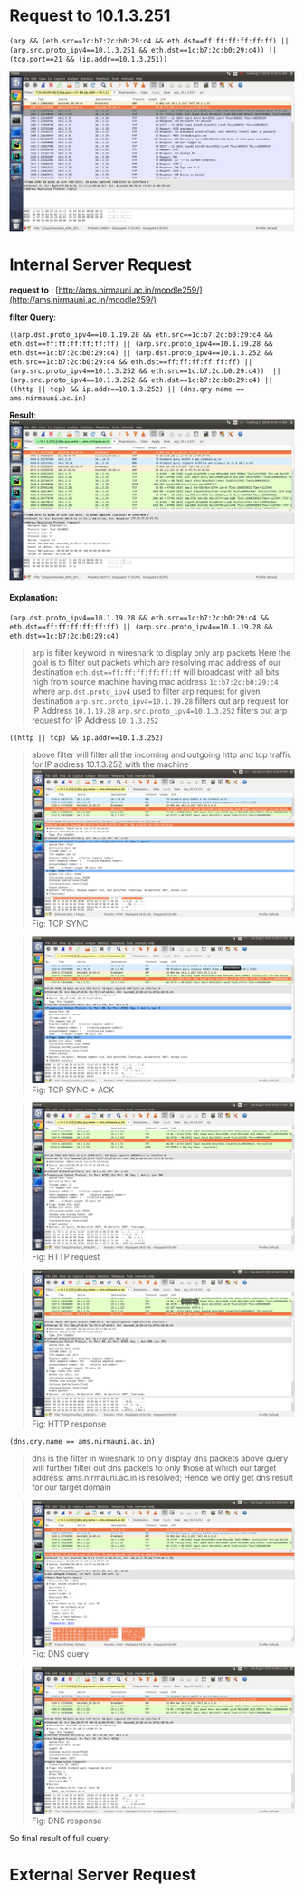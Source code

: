 Request to 10.1.3.251
=====================


    (arp && (eth.src==1c:b7:2c:b0:29:c4 && eth.dst==ff:ff:ff:ff:ff:ff) || (arp.src.proto_ipv4==10.1.3.251 && eth.dst==1c:b7:2c:b0:29:c4)) || (tcp.port==21 && (ip.addr==10.1.3.251))

![arp request for ftp server](https://raw.githubusercontent.com/gahan9/ACN_lab/master/wireshark_capturing/arp_and_tcp.png)

Internal Server Request
=======================

**request to** : [http://ams.nirmauni.ac.in/moodle259/](http://ams.nirmauni.ac.in/moodle259/)


**filter Query**:

    ((arp.dst.proto_ipv4==10.1.19.28 && eth.src==1c:b7:2c:b0:29:c4 && eth.dst==ff:ff:ff:ff:ff:ff) || (arp.src.proto_ipv4==10.1.19.28 && eth.dst==1c:b7:2c:b0:29:c4) || (arp.dst.proto_ipv4==10.1.3.252 && eth.src==1c:b7:2c:b0:29:c4 && eth.dst==ff:ff:ff:ff:ff:ff) || (arp.src.proto_ipv4==10.1.3.252 && eth.src==1c:b7:2c:b0:29:c4))  || (arp.src.proto_ipv4==10.1.3.252 && eth.dst==1c:b7:2c:b0:29:c4) || ((http || tcp) && ip.addr==10.1.3.252) || (dns.qry.name == ams.nirmauni.ac.in)
**Result**:
![internal server capturing](https://raw.githubusercontent.com/gahan9/ACN_lab/master/wireshark_capturing/scenario_2/scenario2_full.png)


#### Explanation:


    (arp.dst.proto_ipv4==10.1.19.28 && eth.src==1c:b7:2c:b0:29:c4 && eth.dst==ff:ff:ff:ff:ff:ff) || (arp.src.proto_ipv4==10.1.19.28 && eth.dst==1c:b7:2c:b0:29:c4)
> arp is filter keyword in wireshark to display only arp packets 
> Here the goal is to filter out packets which are resolving mac address of our destination
> `eth.dst==ff:ff:ff:ff:ff:ff` will broadcast with all bits high from source machine having mac address `1c:b7:2c:b0:29:c4` where `arp.dst.proto_ipv4` used to filter arp request for given destination
> `arp.src.proto_ipv4=10.1.19.28` filters out arp request for IP Address `10.1.19.28`
> `arp.src.proto_ipv4=10.1.3.252` filters out arp request for IP Address `10.1.3.252`

    ((http || tcp) && ip.addr==10.1.3.252)
> above filter will filter all the incoming and outgoing http and tcp traffic for IP address 10.1.3.252 with the machine 
> ![tcp sync](https://raw.githubusercontent.com/gahan9/ACN_lab/master/wireshark_capturing/scenario_2/scenario2.tcp.sync.png) 
> Fig: TCP SYNC

> ![tcp sync+ack](https://raw.githubusercontent.com/gahan9/ACN_lab/master/wireshark_capturing/scenario_2/scenario2.tcp.syc.ack.png) 
> Fig: TCP SYNC + ACK

> ![http request](https://raw.githubusercontent.com/gahan9/ACN_lab/master/wireshark_capturing/scenario_2/scenario2.http.request.png)
> Fig: HTTP request

> ![http response](https://raw.githubusercontent.com/gahan9/ACN_lab/master/wireshark_capturing/scenario_2/scenario2.http.response.png)
> Fig: HTTP response

    (dns.qry.name == ams.nirmauni.ac.in)
> dns is the filter in wireshark to only display dns packets
> above query will further filter out dns packets to only those at which our target address: ams.nirmauni.ac.in is resolved; Hence we only get dns result for our target domain

> ![dns query](https://raw.githubusercontent.com/gahan9/ACN_lab/master/wireshark_capturing/scenario_2/scenario2.dns.query.png)
> Fig: DNS query

> ![dns query](https://raw.githubusercontent.com/gahan9/ACN_lab/master/wireshark_capturing/scenario_2/scenario2.dns.response.png)
> Fig: DNS response

So final result of full query:

External Server Request
========================
